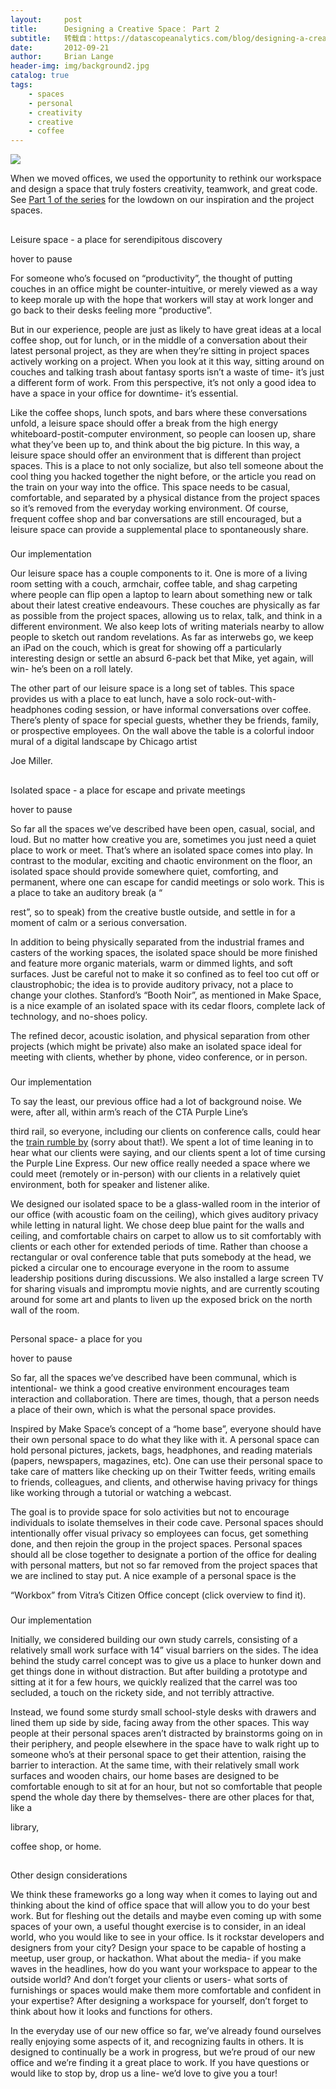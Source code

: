 ```yaml
---
layout:     post
title:      Designing a Creative Space： Part 2
subtitle:   转载自：https://datascopeanalytics.com/blog/designing-a-creative-space-part-2/
date:       2012-09-21
author:     Brian Lange
header-img: img/background2.jpg
catalog: true
tags:
    - spaces
    - personal
    - creativity
    - creative
    - coffee
---
```

![](https://datascopeanalytics.com/blog/designing-a-creative-space-part-2/designingheader2.png)





When we moved offices, we used the opportunity to rethink our workspace and design a space that truly fosters creativity, teamwork, and great code. See [Part 1 of the series](https://datascopeanalytics.com/blog/designing-a-creative-space-part-1) for the lowdown on our inspiration and the project spaces. 

## 
Leisure space - a place for serendipitous discovery



hover to pause



For someone who’s focused on “productivity”, the thought of putting couches in an office might be counter-intuitive, or merely viewed as a way to keep morale up with the hope that workers will stay at work longer and go back to their desks feeling more “productive”.



But in our experience, people are just as likely to have great ideas at a local coffee shop, out for lunch, or in the middle of a conversation about their latest personal project, as they are when they’re sitting in project spaces actively working on a project. When you look at it this way, sitting around on couches and talking trash about fantasy sports isn’t a waste of time- it’s just a different form of work. From this perspective, it’s not only a good idea to have a space in your office for downtime- it’s essential.



Like the coffee shops, lunch spots, and bars where these conversations unfold, a leisure space should offer a break from the high energy whiteboard-postit-computer environment, so people can loosen up, share what they’ve been up to, and think about the big picture. In this way, a leisure space should offer an environment that is different than project spaces. This is a place to not only socialize, but also tell someone about the cool thing you hacked together the night before, or the article you read on the train on your way into the office. This space needs to be casual, comfortable, and separated by a physical distance from the project spaces so it’s removed from the everyday working environment. Of course, frequent coffee shop and bar conversations are still encouraged, but a leisure space can provide a supplemental place to spontaneously share.


### 
Our implementation



Our leisure space has a couple components to it. One is more of a living room setting with a couch, armchair, coffee table, and shag carpeting where people can flip open a laptop to learn about something new or talk about their latest creative endeavours. These couches are physically as far as possible from the project spaces, allowing us to relax, talk, and think in a different environment. We also keep lots of writing materials nearby to allow people to sketch out random revelations. As far as interwebs go, we keep an iPad on the couch, which is great for showing off a particularly interesting design or settle an absurd 6-pack bet that Mike, yet again, will win- he’s been on a roll lately.






The other part of our leisure space is a long set of tables. This space provides us with a place to eat lunch, have a solo rock-out-with-headphones coding session, or have informal conversations over coffee. There’s plenty of space for special guests, whether they be friends, family, or prospective employees. On the wall above the table is a colorful indoor mural of a digital landscape by Chicago artist

Joe Miller.


## 
Isolated space - a place for escape and private meetings



hover to pause



So far all the spaces we’ve described have been open, casual, social, and loud. But no matter how creative you are, sometimes you just need a quiet place to work or meet. That’s where an isolated space comes into play. In contrast to the modular, exciting and chaotic environment on the floor, an isolated space should provide somewhere quiet, comforting, and permanent, where one can escape for candid meetings or solo work. This is a place to take an auditory break (a “

rest”, so to speak) from the creative bustle outside, and settle in for a moment of calm or a serious conversation.



In addition to being physically separated from the industrial frames and casters of the working spaces, the isolated space should be more finished and feature more organic materials, warm or dimmed lights, and soft surfaces. Just be careful not to make it so confined as to feel too cut off or claustrophobic; the idea is to provide auditory privacy, not a place to change your clothes. Stanford’s “Booth Noir”, as mentioned in Make Space, is a nice example of an isolated space with its cedar floors, complete lack of technology, and no-shoes policy.



The refined decor, acoustic isolation, and physical separation from other projects (which might be private) also make an isolated space ideal for meeting with clients, whether by phone, video conference, or in person.


### 
Our implementation



To say the least, our previous office had a lot of background noise. We were, after all, within arm’s reach of the CTA Purple Line’s

third rail, so everyone, including our clients on conference calls, could hear the
[train rumble by](http://www.mccormick.northwestern.edu/magazine/spring2011/farley.html) (sorry about that!). We spent a lot of time leaning in to hear what our clients were saying, and our clients spent a lot of time cursing the Purple Line Express. Our new office really needed a space where we could meet (remotely or in-person) with our clients in a relatively quiet environment, both for speaker and listener alike.



We designed our isolated space to be a glass-walled room in the interior of our office (with acoustic foam on the ceiling), which gives auditory privacy while letting in natural light. We chose deep blue paint for the walls and ceiling, and comfortable chairs on carpet to allow us to sit comfortably with clients or each other for extended periods of time. Rather than choose a rectangular or oval conference table that puts somebody at the head, we picked a circular one to encourage everyone in the room to assume leadership positions during discussions. We also installed a large screen TV for sharing visuals and impromptu movie nights, and are currently scouting around for some art and plants to liven up the exposed brick on the north wall of the room.


## 
Personal space- a place for you



hover to pause



So far, all the spaces we’ve described have been communal, which is intentional- we think a good creative environment encourages team interaction and collaboration. There are times, though, that a person needs a place of their own, which is what the personal space provides.



Inspired by Make Space’s concept of a “home base”, everyone should have their own personal space to do what they like with it. A personal space can hold personal pictures, jackets, bags, headphones, and reading materials (papers, newspapers, magazines, etc). One can use their personal space to take care of matters like checking up on their Twitter feeds, writing emails to friends, colleagues, and clients, and otherwise having privacy for things like working through a tutorial or watching a webcast.



The goal is to provide space for solo activities but not to encourage individuals to isolate themselves in their code cave. Personal spaces should intentionally offer visual privacy so employees can focus, get something done, and then rejoin the group in the project spaces. Personal spaces should all be close together to designate a portion of the office for dealing with personal matters, but not so far removed from the project spaces that we are inclined to stay put. A nice example of a personal space is the

“Workbox” from Vitra’s Citizen Office concept (click overview to find it).



### 
Our implementation



Initially, we considered building our own study carrels, consisting of a relatively small work surface with 14” visual barriers on the sides. The idea behind the study carrel concept was to give us a place to hunker down and get things done in without distraction. But after building a prototype and sitting at it for a few hours, we quickly realized that the carrel was too secluded, a touch on the rickety side, and not terribly attractive.



Instead, we found some sturdy small school-style desks with drawers and lined them up side by side, facing away from the other spaces. This way people at their personal spaces aren’t distracted by brainstorms going on in their periphery, and people elsewhere in the space have to walk right up to someone who’s at their personal space to get their attention, raising the barrier to interaction. At the same time, with their relatively small work surfaces and wooden chairs, our home bases are designed to be comfortable enough to sit at for an hour, but not so comfortable that people spend the whole day there by themselves- there are other places for that, like a

library,

coffee shop, or home.


## 
Other design considerations



We think these frameworks go a long way when it comes to laying out and thinking about the kind of office space that will allow you to do your best work. But for fleshing out the details and maybe even coming up with some spaces of your own, a useful thought exercise is to consider, in an ideal world, who you would like to see in your office. Is it rockstar developers and designers from your city? Design your space to be capable of hosting a meetup, user group, or hackathon. What about the media- if you make waves in the headlines, how do you want your workspace to appear to the outside world? And don’t forget your clients or users- what sorts of furnishings or spaces would make them more comfortable and confident in your expertise? After designing a workspace for yourself, don’t forget to think about how it looks and functions for others.



In the everyday use of our new office so far, we’ve already found ourselves really enjoying some aspects of it, and recognizing faults in others. It is designed to continually be a work in progress, but we’re proud of our new office and we’re finding it a great place to work. If you have questions or would like to stop by, drop us a line- we’d love to give you a tour!

